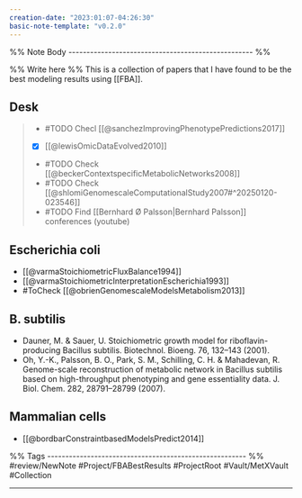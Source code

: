 ```yaml
---
creation-date: "2023:01:07-04:26:30"
basic-note-template: "v0.2.0"
---
```


%% Note Body --------------------------------------------------- %%

%% Write here %%
This is a collection of papers that I have found to be the best modeling results using [[FBA]].

## Desk

> - #TODO Checl [[@sanchezImprovingPhenotypePredictions2017]]
> - [x] [[@lewisOmicDataEvolved2010]]
> - #TODO Check [[@beckerContextspecificMetabolicNetworks2008]]
> - #TODO Check [[@shlomiGenomescaleComputationalStudy2007#^20250120-023546]]
> - #TODO Find [[Bernhard Ø Palsson|Bernhard Palsson]] conferences (youtube) 

## Escherichia coli

- [[@varmaStoichiometricFluxBalance1994]]
- [[@varmaStoichiometricInterpretationEscherichia1993]]
- #ToCheck [[@obrienGenomescaleModelsMetabolism2013]]

## B. subtilis

- Dauner, M. & Sauer, U. Stoichiometric growth model for riboflavin-producing Bacillus subtilis. Biotechnol. Bioeng. 76, 132–143 (2001).
- Oh, Y.-K., Palsson, B. O., Park, S. M., Schilling, C. H. & Mahadevan, R. Genome-scale reconstruction of metabolic network in Bacillus subtilis based on high-throughput phenotyping and gene essentiality data. J. Biol. Chem. 282, 28791–28799 (2007).


## Mammalian cells

- [[@bordbarConstraintbasedModelsPredict2014]]






%% Tags ------------------------------------------------------- %%
#review/NewNote
#Project/FBABestResults
#ProjectRoot 
#Vault/MetXVault 
#Collection 
___

